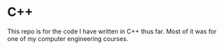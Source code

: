 # C++
This repo is for the code I have written in C++ thus far. Most of it was for one of my computer engineering courses.
